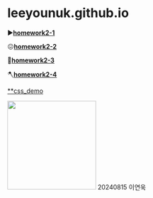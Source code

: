 # leeyounuk.github.io


▶️[**homework2-1**](https://leeyounuk.github.io/homework2-1.html) 

😖[**homework2-2**](https://leeyounuk.github.io/homework2-2.html)

🥇[**homework2-3**](https://leeyounuk.github.io/homework2-3.html)

🪓[**homework2-4**](https://leeyounuk.github.io/homework2-4.html)

[**css_demo](https://leeyounuk.github.io/css_demo.html)

<img src="https://i.namu.wiki/i/w11dbZZeomJI4bD3_KItw3vq7tgglcM1YQA_xHULxMsixPpY1S7KcB8WrEFhJNuSuejiiQkicGKMH12JvpUqBQ.webp" width="200">
20240815 이연욱
